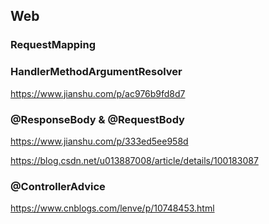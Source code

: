 ## Web

### RequestMapping

### HandlerMethodArgumentResolver

https://www.jianshu.com/p/ac976b9fd8d7

### @ResponseBody & @RequestBody

https://www.jianshu.com/p/333ed5ee958d

https://blog.csdn.net/u013887008/article/details/100183087

### @ControllerAdvice

https://www.cnblogs.com/lenve/p/10748453.html
